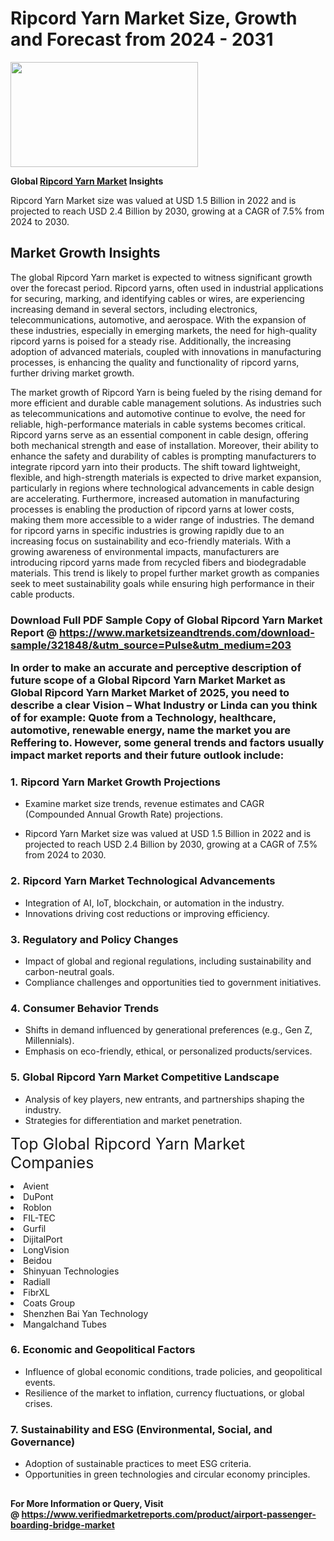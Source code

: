 <H1>Ripcord Yarn Market Size, Growth and Forecast from 2024 - 2031</H1><img class="aligncenter size-medium wp-image-584254" src="https://thirdeyenews.in/wp-content/uploads/2024/09/Global-Market-Research-300x168.jpeg" alt="" width="300" height="168" /><p><strong>Global&nbsp;<a href="https://www.marketsizeandtrends.com/download-sample/321848/&amp;utm_source=Pulse&amp;utm_medium=203">Ripcord Yarn Market</a> Insights</strong></p><p>Ripcord Yarn Market size was valued at USD 1.5 Billion in 2022 and is projected to reach USD 2.4 Billion by 2030, growing at a CAGR of 7.5% from 2024 to 2030.</p><p><h2>Market Growth Insights</h2> <p>The global Ripcord Yarn market is expected to witness significant growth over the forecast period. Ripcord yarns, often used in industrial applications for securing, marking, and identifying cables or wires, are experiencing increasing demand in several sectors, including electronics, telecommunications, automotive, and aerospace. With the expansion of these industries, especially in emerging markets, the need for high-quality ripcord yarns is poised for a steady rise. Additionally, the increasing adoption of advanced materials, coupled with innovations in manufacturing processes, is enhancing the quality and functionality of ripcord yarns, further driving market growth.</p> <p><strong></strong></p> <p>The market growth of Ripcord Yarn is being fueled by the rising demand for more efficient and durable cable management solutions. As industries such as telecommunications and automotive continue to evolve, the need for reliable, high-performance materials in cable systems becomes critical. Ripcord yarns serve as an essential component in cable design, offering both mechanical strength and ease of installation. Moreover, their ability to enhance the safety and durability of cables is prompting manufacturers to integrate ripcord yarn into their products. The shift toward lightweight, flexible, and high-strength materials is expected to drive market expansion, particularly in regions where technological advancements in cable design are accelerating. Furthermore, increased automation in manufacturing processes is enabling the production of ripcord yarns at lower costs, making them more accessible to a wider range of industries. The demand for ripcord yarns in specific industries is growing rapidly due to an increasing focus on sustainability and eco-friendly materials. With a growing awareness of environmental impacts, manufacturers are introducing ripcord yarns made from recycled fibers and biodegradable materials. This trend is likely to propel further market growth as companies seek to meet sustainability goals while ensuring high performance in their cable products. <h3></p><p><span class=""><strong>Download Full PDF Sample Copy of Global Ripcord Yarn Market Report</strong> @ <a href="https://www.marketsizeandtrends.com/download-sample/321848/&amp;utm_source=Pulse&amp;utm_medium=203" target="_blank">https://www.marketsizeandtrends.com/download-sample/321848/&amp;utm_source=Pulse&amp;utm_medium=203</a></span></p><p>In order to make an accurate and perceptive description of future scope of a Global&nbsp;Ripcord Yarn Market Market as Global&nbsp;Ripcord Yarn Market Market of 2025, you need to describe a clear Vision &ndash; What Industry or Linda can you think of for example: Quote from a Technology, healthcare, automotive, renewable energy, name the market you are Reffering to. However, some general trends and factors usually impact market reports and their future outlook include:</p><h3>1.&nbsp;<strong>Ripcord Yarn Market Growth Projections</strong></h3><ul><li>Examine market size trends, revenue estimates and CAGR (Compounded Annual Growth Rate) projections.</li><li><p>Ripcord Yarn Market size was valued at USD 1.5 Billion in 2022 and is projected to reach USD 2.4 Billion by 2030, growing at a CAGR of 7.5% from 2024 to 2030.</p></li></ul><h3>2.&nbsp;<strong>Ripcord Yarn Market Technological Advancements</strong></h3><ul><li>Integration of AI, IoT, blockchain, or automation in the industry.</li><li>Innovations driving cost reductions or improving efficiency.</li></ul><h3>3.&nbsp;<strong>Regulatory and Policy Changes</strong></h3><ul><li>Impact of global and regional regulations, including sustainability and carbon-neutral goals.</li><li>Compliance challenges and opportunities tied to government initiatives.</li></ul><h3>4.&nbsp;<strong>Consumer Behavior Trends</strong></h3><ul><li>Shifts in demand influenced by generational preferences (e.g., Gen Z, Millennials).</li><li>Emphasis on eco-friendly, ethical, or personalized products/services.</li></ul><h3>5.&nbsp;<strong>Global Ripcord Yarn Market Competitive Landscape</strong></h3><ul><li>Analysis of key players, new entrants, and partnerships shaping the industry.</li><li>Strategies for differentiation and market penetration.</li></ul><p data-pm-slice="1 1 []"><span style="color: inherit; font-family: inherit; font-size: 25px;">Top Global Ripcord Yarn Market Companies</span></p><div class="" data-test-id=""><p><li>Avient</li><li> DuPont</li><li> Roblon</li><li> FIL-TEC</li><li> Gurfil</li><li> DijitalPort</li><li> LongVision</li><li> Beidou</li><li> Shinyuan Technologies</li><li> Radiall</li><li> FibrXL</li><li> Coats Group</li><li> Shenzhen Bai Yan Technology</li><li> Mangalchand Tubes</li></p></div><h3>6.&nbsp;<strong>Economic and Geopolitical Factors</strong></h3><ul><li>Influence of global economic conditions, trade policies, and geopolitical events.</li><li>Resilience of the market to inflation, currency fluctuations, or global crises.</li></ul><h3>7.&nbsp;<strong>Sustainability and ESG (Environmental, Social, and Governance)</strong></h3><ul><li>Adoption of sustainable practices to meet ESG criteria.</li><li>Opportunities in green technologies and circular economy principles.</li></ul><h2><strong style="font-size: 14px;">For More Information or Query, Visit @&nbsp;</strong><a style="background-color: #ffffff; font-size: 14px;" href="https://www.marketsizeandtrends.com/report/ripcord-yarn-market/" target="_blank">https://www.verifiedmarketreports.com/product/airport-passenger-boarding-bridge-market</a></h2>
